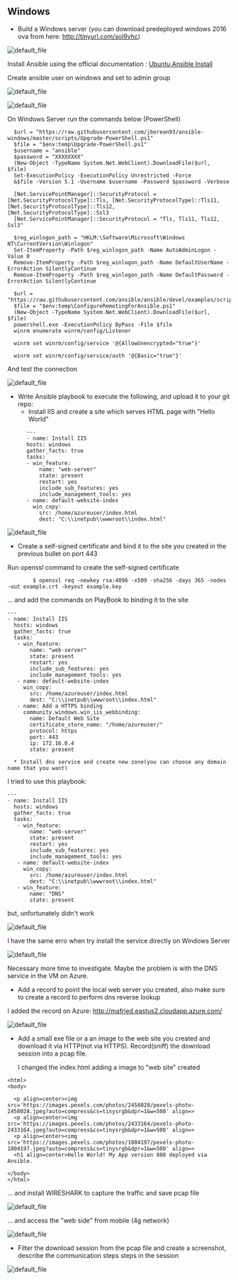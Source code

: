 ## Windows

  - Build a Windows server (you can download predeployed windows 2016 ova from here: http://tinyurl.com/sol9vhc)

  ![default_file](../images/task1-img00.png)

  Install Ansible using the official documentation : [Ubuntu Ansible Install](https://docs.ansible.com/ansible/latest/installation_guide/intro_installation.html#installing-ansible-on-ubuntu)
  
  Create ansible user on windows and set to admin group
  
  ![default_file](../images/task1-img01.png)
  
  ![default_file](../images/task1-img03.png)
  
  On Windows Server run the commands below (PowerShell)
  

```
  $url = "https://raw.githubusercontent.com/jborean93/ansible-windows/master/scripts/Upgrade-PowerShell.ps1"
  $file = "$env:temp\Upgrade-PowerShell.ps1"
  $username = "ansible"
  $password = "XXXXXXXX"
  (New-Object -TypeName System.Net.WebClient).DownloadFile($url, $file)
  Set-ExecutionPolicy -ExecutionPolicy Unrestricted -Force
  &$file -Version 5.1 -Username $username -Password $password -Verbose

  [Net.ServicePointManager]::SecurityProtocol = [Net.SecurityProtocolType]::Tls, [Net.SecurityProtocolType]::Tls11, [Net.SecurityProtocolType]::Tls12,          [Net.SecurityProtocolType]::Ssl3
  [Net.ServicePointManager]::SecurityProtocol = "Tls, Tls11, Tls12, Ssl3"

  $reg_winlogon_path = "HKLM:\Software\Microsoft\Windows NT\CurrentVersion\Winlogon"
  Set-ItemProperty -Path $reg_winlogon_path -Name AutoAdminLogon -Value 0
  Remove-ItemProperty -Path $reg_winlogon_path -Name DefaultUserName -ErrorAction SilentlyContinue
  Remove-ItemProperty -Path $reg_winlogon_path -Name DefaultPassword -ErrorAction SilentlyContinue

  $url = "https://raw.githubusercontent.com/ansible/ansible/devel/examples/scripts/ConfigureRemotingForAnsible.ps1"
  $file = "$env:temp\ConfigureRemotingForAnsible.ps1"
  (New-Object -TypeName System.Net.WebClient).DownloadFile($url, $file)
  powershell.exe -ExecutionPolicy ByPass -File $file
  winrm enumerate winrm/config/Listener

  winrm set winrm/config/service '@{AllowUnencrypted="true"}'

  winrm set winrm/config/service/auth '@{Basic="true"}'
```

   And test the connection
  
  ![default_file](../images/task1-img04.png)

  - Write Ansible playbook to execute the following, and upload it to your git repo:
      * Install IIS and create a site which serves HTML page with "Hello World"
      
```
      ---
      - name: Install IIS
      hosts: windows
      gather_facts: true
      tasks:
      - win_feature:
          name: "web-server"
          state: present
          restart: yes
          include_sub_features: yes
          include_management_tools: yes
      - name: default-website-index
        win_copy:
          src: /home/azureuser/index.html
          dest: "C:\\inetpub\\wwwroot\\index.html"
```
         
![default_file](../images/task1-img05.png)
      


  * Create a self-signed certificate and bind it to the site you created in the previous bullet on port 443

Run openssl command to create the self-signed certificate

```
        $ openssl req -newkey rsa:4096 -x509 -sha256 -days 365 -nodes -out example.crt -keyout example.key
```

... and add the commands on PlayBook to binding it to the site

```
---
- name: Install IIS
  hosts: windows
  gather_facts: true
  tasks:
   - win_feature:
       name: "web-server"
       state: present
       restart: yes
       include_sub_features: yes
       include_management_tools: yes
   - name: default-website-index
     win_copy:
       src: /home/azureuser/index.html
       dest: "C:\\inetpub\\wwwroot\\index.html"
   - name: Add a HTTPS binding
     community.windows.win_iis_webbinding:
       name: Default Web Site
       certificate_store_name: "/home/azureuser/"
       protocol: https
       port: 443
       ip: 172.16.0.4
       state: present
```
      
      * Install dns service and create new zone(you can choose any domain name that you want)
 
I tried to use this playbook:

```
---
- name: Install IIS
  hosts: windows
  gather_facts: true
  tasks:
   - win_feature:
       name: "web-server"
       state: present
       restart: yes
       include_sub_features: yes
       include_management_tools: yes
   - name: default-website-index
     win_copy:
       src: /home/azureuser/index.html
       dest: "C:\\inetpub\\wwwroot\\index.html"
   - win_feature:
       name: "DNS"
       state: present
```

but, unfortunately didn't work

![default_file](../images/task1-img11.png)

I have the same erro when try install the service directly on Windows Server

![default_file](../images/task1-img12.png)

Necessary more time to investigate. Maybe the problem is with the DNS service in the VM on Azure.
      
  - Add a record to point the local web server you created, also make sure to create a record to perform dns reverse lookup

I added the record on Azure: http://mafried.eastus2.cloudapp.azure.com/

![default_file](../images/task1-img14.png)
  
  - Add a small exe file or a an image to the web site you created and download it via HTTP(not via HTTPS). Record(sniff) the download session into a pcap file.

    I changed the index.html adding a image to "web site" created
    
```
<html>
<body>

  <p align=center><img src='https://images.pexels.com/photos/2458028/pexels-photo-2458028.jpeg?auto=compress&cs=tinysrgb&dpr=1&w=500' align=>
  <p align=center><img src='https://images.pexels.com/photos/2433164/pexels-photo-2433164.jpeg?auto=compress&cs=tinysrgb&dpr=1&w=500' align=>
  <p align=center><img src='https://images.pexels.com/photos/1804197/pexels-photo-1804197.jpeg?auto=compress&cs=tinysrgb&dpr=1&w=500' align=>
  <h1 align=center>Hello World! My App version 888 deployed via Ansible.

</body>
</html>
```

... and install WIRESHARK to capture the traffic and save pcap file
    
![default_file](../images/task1-img06.png)

... and access the "web side" from mobile (4g network)

![default_file](../images/task1-img08.png)

  - Filter the download session from the pcap file and create a screenshot, describe the communication steps steps in the session


![default_file](../images/task1-img10.png)
